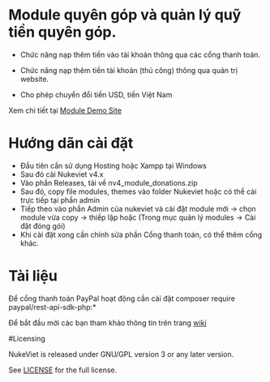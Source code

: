 # Module quyên góp và quản lý quỹ tiền quyên góp. 

- Chức năng nạp thêm tiền vào tài khoản thông qua các cổng thanh toán.

- Chức năng nạp thêm tiền tài khoản (thủ công) thông qua quản trị website. 

- Cho phép chuyển đổi tiền USD, tiền Việt Nam

Xem chi tiết tại [Module Demo Site](https://yan.svuef.com/)

# Hướng dãn cài đặt

- Đầu tiên cần sử dụng Hosting hoặc Xampp tại Windows
- Sau đó cài Nukeviet v4.x
- Vào phần Releases, tải về nv4_module_donations.zip
- Sau đó, copy file modules, themes vào folder Nukeviet hoặc có thể cài trực tiếp tại phần admin 
- Tiếp theo vào phần Admin của nukeviet và cài đặt module mới -> chọn module vừa copy -> thiếp lập hoặc (Trong mục quản lý modules -> Cài đặt đóng gói)
- Khi cài đặt xong cần chỉnh sửa phần Cổng thanh toán, có thể thêm cổng khác.

# Tài liệu

Để cổng thanh toán PayPal hoạt động cần cài đặt composer require paypal/rest-api-sdk-php:*

Để bắt đầu mời các bạn tham khảo thông tin trên trang [wiki](https://github.com/nukeviet/module-wallet/wiki)

#Licensing

NukeViet is released under GNU/GPL version 3 or any later version.

See [LICENSE](https://github.com/ntk20102k2/donate_update/LICENSE) for the full license.
